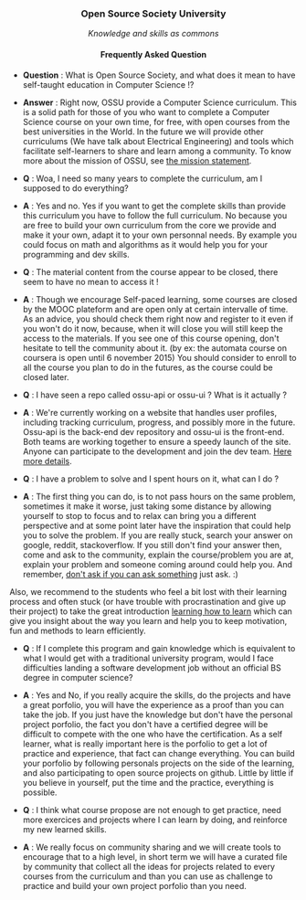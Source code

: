 <h3 align="center">Open Source Society University</h3>
<p align="center">
	<i>Knowledge and skills as commons</i>
</p>

<h4 align="center">Frequently Asked Question</h4>

* **Question** : What is Open Source Society, and what does it mean to have self-taught education in Computer Science !?

* **Answer** : Right now, OSSU provide a Computer Science curriculum. This is a solid path for those of you who want to complete a Computer Science course on your own time, for free, with open courses from the best universities in the World. In the future we will provide other curriculums (We have talk about Electrical Engineering) and tools which facilitate self-learners to share and learn among a community. To know more about the mission of OSSU, see [the mission statement](MISSION.md).


* **Q** : Woa, I need so many years to complete the curriculum, am I supposed to do everything?

* **A** : Yes and no. Yes if you want to get the complete skills than provide this curriculum you have to follow the full curriculum. No because you are free to build your own curriculum from the core we provide and make it your own, adapt it to your own personnal needs. By example you could focus on math and algorithms as it would help you for your programming and dev skills.


* **Q** : The material content from the course appear to be closed, there seem to have no mean to access it !

* **A** : Though we encourage Self-paced learning, some courses are closed by the MOOC plateform and are open only at certain intervalle of time. As an advice, you should check them right now and register to it even if you won't do it now, because, when it will close you will still keep the access to the materials. If you see one of this course opening, don't hesitate to tell the community about it. (by ex: the automata course on coursera is open until 6 november 2015) You should consider to enroll to all the course you plan to do in the futures, as the course could be closed later.


* **Q** : I have seen a repo called ossu-api or ossu-ui ? What is it actually ?

* **A** : We're currently working on a website that handles user profiles, including tracking curriculum, progress, and possibly more in the future. Ossu-api is the back-end dev repository and ossu-ui is the front-end. Both teams are working together to ensure a speedy launch of the site. Anyone can participate to the development and join the dev team. [Here more details](https://github.com/open-source-society/ossu-ui/blob/develop/CONTRIBUTING.md).


* **Q** : I have a problem to solve and I spent hours on it, what can I do ? 
* **A** : The first thing you can do, is to not pass hours on the same problem, sometimes it make it worse, just taking some distance by allowing yourself to stop to focus and to relax can bring you a different perspective and at some point later have the inspiration that could help you to solve the problem. If you are really stuck, search your answer on google, reddit, stackoverflow. If you still don't find your answer then, come and ask to the community, explain the course/problem you are at, explain your problem and someone coming around could help you. And remember, [don't ask if you can ask something](http://sol.gfxile.net/dontask.html) just ask. :)

Also, we recommend to the students who feel a bit lost with their learning process and often stuck (or have trouble with procrastination and give up their project) to take the great introduction [learning how to learn](https://www.coursera.org/learn/learning-how-to-learn/) which can give you insight about the way you learn and help you to keep motivation, fun and methods to learn efficiently.

* **Q** : If I complete this program and gain knowledge which is equivalent to what I would get with a traditional university program, would I face difficulties landing a software development job without an official BS degree in computer science?

* **A** : Yes and No, if you really acquire the skills, do the projects and have a great porfolio, you will have the experience as a proof than you can take the job. If you just have the knowledge but don't have the personal project porfolio, the fact you don't have a certified degree will be difficult to compete with the one who have the certification. As a self learner, what is really important here is the porfolio to get a lot of practice and experience, that fact can change everything. You can build your porfolio by following personals projects on the side of the learning, and also participating to open source projects on github.
Little by little if you believe in yourself, put the time and the practice, everything is possible. 


* **Q** : I think what course propose are not enough to get practice, need more exercices and projects where I can learn by doing, and reinforce my new learned skills.

* **A** : We really focus on community sharing and we will create tools to encourage that to a high level, in short term we will have a curated file by community that collect all the ideas for projects related to every courses from the curriculum and than you can use as challenge to practice and build your own project porfolio than you need. 
